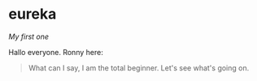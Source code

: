 # eureka
*My first one*

Hallo everyone. Ronny here:

> What can I say, I am the total beginner.
> Let's see what's going on.
